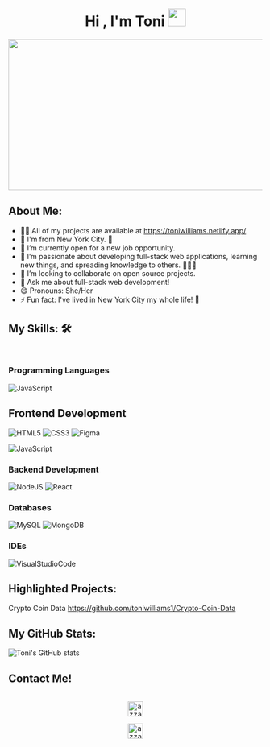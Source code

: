 <h1 align="center">Hi , I'm Toni <img src="https://media.giphy.com/media/hvRJCLFzcasrR4ia7z/giphy.gif" width="35"></h1>

<div align="center">
  <img src="https://user-images.githubusercontent.com/100317017/168835260-575887d4-f1c1-483d-a76c-ae6c16360fd4.png" width="600" height="300"/>
</div>
                                                                                                               
<!--
**toniwilliams1/toniwilliams1** is a ✨ _special_ ✨ repository because its `README.md` (this file) appears on your GitHub profile.

-->

## About Me:
- 👨‍💻 All of my projects are available at https://toniwilliams.netlify.app/
- 🔭 I'm from New York City. 🗽
- 🤔 I’m currently open for a new job opportunity.
- 🌱 I’m passionate about developing full-stack web applications, learning new things, and spreading knowledge to others. 👩🏾‍💻
- 👯 I’m looking to collaborate on open source projects.
- 💬 Ask me about full-stack web development!
- 😄 Pronouns: She/Her
- ⚡ Fun fact: I've lived in New York City my whole life! 🍎




## My Skills: 🛠  

 <img src = "https://media2.giphy.com/media/QssGEmpkyEOhBCb7e1/giphy.gif?cid=ecf05e47a0n3gi1bfqntqmob8g9aid1oyj2wr3ds3mg700bl&rid=giphy.gif" width = 12px>

### Programming Languages
![JavaScript](https://img.shields.io/badge/javascript-%23323330.svg?style=for-the-badge&logo=javascript&logoColor=%23F7DF1E)

## Frontend Development
![HTML5](https://img.shields.io/badge/html5-%23E34F26.svg?style=for-the-badge&logo=html5&logoColor=white)
![CSS3](https://img.shields.io/badge/css3-%231572B6.svg?style=for-the-badge&logo=css3&logoColor=white)
![Figma](https://img.shields.io/badge/figma-%23F24E1E.svg?style=for-the-badge&logo=figma&logoColor=white)

![JavaScript](https://img.shields.io/badge/javascript-%23323330.svg?style=for-the-badge&logo=javascript&logoColor=%23F7DF1E)

### Backend Development
![NodeJS](https://img.shields.io/badge/node.js-6DA55F?style=for-the-badge&logo=node.js&logoColor=white)
![React](https://img.shields.io/badge/react-%2320232a.svg?style=for-the-badge&logo=react&logoColor=%2361DAFB)

### Databases
![MySQL](https://img.shields.io/badge/mysql-%2300f.svg?style=for-the-badge&logo=mysql&logoColor=white)
![MongoDB](https://img.shields.io/badge/MongoDB-%234ea94b.svg?style=for-the-badge&logo=mongodb&logoColor=white)

### IDEs
![VisualStudioCode](https://img.shields.io/badge/Visual%20Studio%20Code-0078d7.svg?style=for-the-badge&logo=visual-studio-code&logoColor=white)



## Highlighted Projects: 
Crypto Coin Data
https://github.com/toniwilliams1/Crypto-Coin-Data
  
## My GitHub Stats:

![Toni's GitHub stats](https://github-readme-stats.vercel.app/api?username=toniwilliams1&show_icons=true&theme=radical)


## Contact Me!
<div>
  <samp>
    <p align="center">
      <br/>
      <a href="https://www.linkedin.com/in/toniwilliams03/" target="blank"><img align="center"
         src="https://img.shields.io/badge/linkedin-%231DA1F2.svg?style=for-the-badge&logo=linkedin&logoColor=white"
         alt="azzar" height="30"/></a>
 <p align="center">
     <a href="https://twitter.com/tonistechtalk" target="blank"><img align="center"
         src="https://img.shields.io/badge/twitter-1DA1F2.svg?style=for-the-badge&logo=twitter&logoColor=white"
         alt="azzar" height="30"/></a>
 
  </samp>
</div>
  

  

